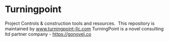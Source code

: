 # Turningpoint
Project Controls &amp; construction tools and resources.&nbsp;
This repository is maintained by www.turningpoint-llc.com
TurningPoint is a novel consulting ltd partner company - https://gonovel.co
